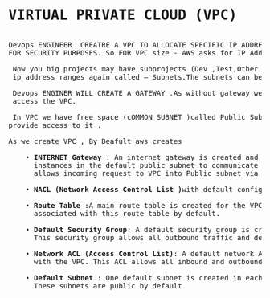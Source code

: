 
<pre>
<h1>VIRTUAL PRIVATE CLOUD (VPC)</h1>
Devops ENGINEER  CREATRE A VPC TO ALLOCATE SPECIFIC IP ADDRESS RANGE TO OUR PROJECTS
FOR SECURITY PURPOSES. So FOR VPC size - AWS asks for IP Address Ranges.

 Now you big projects may have subprojects (Dev ,Test,Other etc): so we will split 
 ip address ranges again called – Subnets.The subnets can be public and private.

 Devops ENGINER WILL CREATE A GATEWAY .As without gateway we wont be able to
 access the VPC. 

 In VPC we have free space (cOMMON SUBNET )called Public Subnet . And internet gateway 
provide access to it .

As we create VPC , By Deafult aws creates
 
    • <B>INTERNET Gateway </B>: An internet gateway is created and attached to the VPC. This allows 
      instances in the default public subnet to communicate with the internet(Outgoing Requests) and 
      allows incoming request to VPC into Public subnet via internet. 
      
    • <B>NACL (Network Access Control List )</B>with default configuration provides security a subnet level 
 
    • <B>Route Table </B>:A main route table is created for the VPC, and all subnets are 
      associated with this route table by default. 
 
    • <B>Default Security Group</B>: A default security group is created and associated with the VPC. 
      This security group allows all outbound traffic and denies all inbound traffic by default. 
 
    • <B>Network ACL (Access Control List)</B>: A default network ACL is created and associated 
      with the VPC. This ACL allows all inbound and outbound traffic by default. 
 
    • <B>Default Subnet </B>: One default subnet is created in each Availability Zone within the VPC.
      These subnets are public by default
    
    <h4></h4>
</pre>



<pre>
<h1></h1>
    <h4></h4>
</pre>



<pre>
<h1></h1>
    <h4></h4>
</pre>
